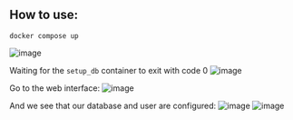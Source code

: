 ## How to use:
```
docker compose up
```
![image](https://github.com/youonmyown/danit-lessons/assets/138362837/5fc420b2-0347-4cc2-a26b-3c0c3e189cb8)

Waiting for the `setup_db` container to exit with code 0
![image](https://github.com/youonmyown/danit-lessons/assets/138362837/945eb07a-ef4e-4930-bdc5-6ee1765c1a86)

Go to the web interface:
![image](https://github.com/youonmyown/danit-lessons/assets/138362837/443fea0b-185c-450b-b874-91135b8ef057)

And we see that our database and user are configured:
![image](https://github.com/youonmyown/danit-lessons/assets/138362837/47f2f8fa-865b-4bae-aea1-a0ca08ce7067)
![image](https://github.com/youonmyown/danit-lessons/assets/138362837/99a1ae43-131f-4627-8faa-dcef932ca689)

